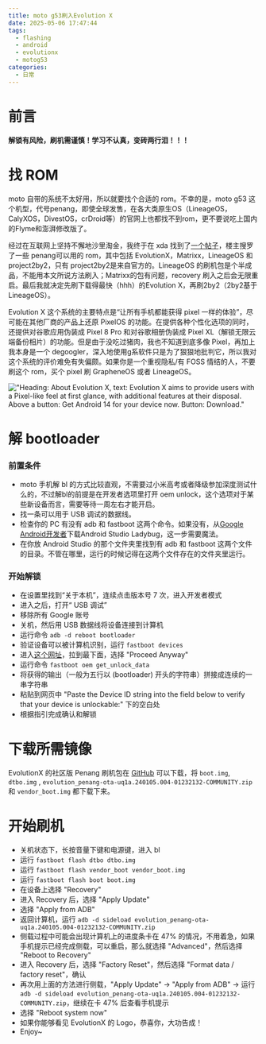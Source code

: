```yaml
---
title: moto g53刷入Evolution X
date: 2025-05-06 17:47:44
tags:
  - flashing
  - android
  - evolutionx
  - motog53
categories:
  - 日常
---
```

# 前言

**解锁有风险，刷机需谨慎！学习不认真，变砖两行泪！！！**

# 找 ROM

moto 自带的系统不太好用，所以就要找个合适的 rom。不幸的是，moto g53 这个机型，代号penang，即使全球发售，在各大类原生OS（LineageOS，CalyXOS，DivestOS，crDroid等）的官网上也都找不到rom，更不要说吃上国内的Flyme和澎湃修改版了。

经过在互联网上坚持不懈地沙里淘金，我终于在 xda 找到了[一个帖子](https://xdaforums.com/t/shared-custom-rom-for-moto-g53-penang.4681392/)，楼主搜罗了一些 penang可以用的 rom，其中包括 EvolutionX，Matrixx，LineageOS 和 project2by2，只有 project2by2是来自官方的。LineageOS 的刷机包是个半成品，不能用本文所说方法刷入；Matrixx的包有问题，recovery 刷入之后会无限重启。最后我就决定先刷下载得最快（hhh）的Evolution X，再刷2by2（2by2基于LineageOS）。

Evolution X 这个系统的主要特点是“让所有手机都能获得 pixel 一样的体验”，尽可能在其他厂商的产品上还原 PixelOS 的功能。在提供各种个性化选项的同时，还提供对谷歌应用伪装成 Pixel 8 Pro 和对谷歌相册伪装成 Pixel XL（解锁无限云端备份相片）的功能。但是由于没吃过猪肉，我也不知道到底多像 Pixel，再加上我本身是一个 degoogler，深入地使用g系软件只是为了狠狠地批判它，所以我对这个系统的评价难免有失偏颇。如果你是一个重视隐私/有 FOSS 情结的人，不要刷这个 rom，买个 pixel 刷 GrapheneOS 或者 LineageOS。

![ "Heading: About Evolution X, text: Evolution X aims to provide users with a Pixel-like feel at first glance, with additional features at their disposal. Above a button: Get Android 14 for your device now. Button: Download."](https://s21.ax1x.com/2024/11/19/pAWZvng.png)
# 解 bootloader
### 前置条件

- moto 手机解 bl 的方式比较直观，不需要过小米高考或者降级参加深度测试什么的，不过解bl的前提是在开发者选项里打开 oem unlock，这个选项对于某些新设备而言，需要等待一周左右才能开启。
- 找一条可以用于 USB 调试的数据线。
- 检查你的 PC 有没有 adb 和 fastboot 这两个命令。如果没有，从[Google Android开发者](https://developer.android.com/studio)下载Android Studio Ladybug，这一步需要魔法。
- 在你放 Android Studio 的那个文件夹里找到有 adb 和 fastboot 这两个文件的目录。不管在哪里，运行的时候记得在这两个文件存在的文件夹里运行。
### 开始解锁

- 在设置里找到“关于本机”，连续点击版本号 7 次，进入开发者模式
- 进入之后，打开“ USB 调试”
- 移除所有 Google 账号
- 关机，然后用 USB 数据线将设备连接到计算机
- 运行命令 `adb -d reboot bootloader`
- 验证设备可以被计算机识别，运行 `fastboot devices`
- 进入[这个网址](https://en-us.support.motorola.com/app/standalone/bootloader/unlock-your-device-a)，拉到最下面，选择 "Proceed Anyway"
- 运行命令 `fastboot oem get_unlock_data`
- 将获得的输出（一般为五行以 (bootloader) 开头的字符串）拼接成连续的一串字符串
- 粘贴到网页中 "Paste the Device ID string into the field below to verify that your device is unlockable:" 下的空白处
- 根据指引完成确认和解锁


# 下载所需镜像

EvolutionX 的社区版 Penang 刷机包在 [GitHub](https://github.com/evox-penang/android_device_motorola_penang/releases) 可以下载，将 `boot.img`, `dtbo.img` , `evolution_penang-ota-uq1a.240105.004-01232132-COMMUNITY.zip` 和 `vendor_boot.img` 都下载下来。

# 开始刷机

- 关机状态下，长按音量下键和电源键，进入 bl
- 运行 `fastboot flash dtbo dtbo.img`
- 运行 `fastboot flash vendor_boot vendor_boot.img`
- 运行 `fastboot flash boot boot.img`
- 在设备上选择 "Recovery"
- 进入 Recovery 后，选择 "Apply Update"
- 选择 "Apply from ADB"
- 返回计算机，运行 `adb -d sideload evolution_penang-ota-uq1a.240105.004-01232132-COMMUNITY.zip`
- 侧载过程中可能会出现计算机上的进度条卡在 47% 的情况，不用着急，如果手机提示已经完成侧载，可以重启，那么就选择 "Advanced"，然后选择 "Reboot to Recovery"
- 进入 Recovery 后，选择 "Factory Reset"，然后选择 "Format data / factory reset"，确认
- 再次用上面的方法进行侧载，"Apply Update" -> "Apply from ADB" -> 运行 `adb -d sideload evolution_penang-ota-uq1a.240105.004-01232132-COMMUNITY.zip`，继续在卡 47% 后查看手机提示
- 选择 "Reboot system now"
- 如果你能够看见 EvolutionX 的 Logo，恭喜你，大功告成！
- Enjoy~